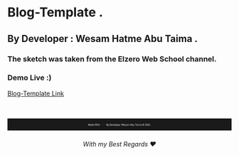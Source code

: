 # Blog-Template .

## By Developer : Wesam Hatme Abu Taima .

### The sketch was taken from the Elzero Web School channel.

### Demo Live :)
[Blog-Template Link](#wesam-abutuaimeh.github.io/personal-blog-me.com/Html)

<br/><br/>
![Screenshot](Media/author.jpg)
<br/>

 <h6 align="center">With my Best Regards ❤</h6>
